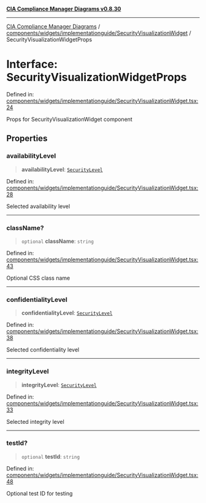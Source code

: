 [**CIA Compliance Manager Diagrams v0.8.30**](../../../../../README.md)

***

[CIA Compliance Manager Diagrams](../../../../../modules.md) / [components/widgets/implementationguide/SecurityVisualizationWidget](../README.md) / SecurityVisualizationWidgetProps

# Interface: SecurityVisualizationWidgetProps

Defined in: [components/widgets/implementationguide/SecurityVisualizationWidget.tsx:24](https://github.com/Hack23/cia-compliance-manager/blob/6afa716316469147e542039d136ec79ffdbd4ac9/src/components/widgets/implementationguide/SecurityVisualizationWidget.tsx#L24)

Props for SecurityVisualizationWidget component

## Properties

### availabilityLevel

> **availabilityLevel**: [`SecurityLevel`](../../../../../types/cia/type-aliases/SecurityLevel.md)

Defined in: [components/widgets/implementationguide/SecurityVisualizationWidget.tsx:28](https://github.com/Hack23/cia-compliance-manager/blob/6afa716316469147e542039d136ec79ffdbd4ac9/src/components/widgets/implementationguide/SecurityVisualizationWidget.tsx#L28)

Selected availability level

***

### className?

> `optional` **className**: `string`

Defined in: [components/widgets/implementationguide/SecurityVisualizationWidget.tsx:43](https://github.com/Hack23/cia-compliance-manager/blob/6afa716316469147e542039d136ec79ffdbd4ac9/src/components/widgets/implementationguide/SecurityVisualizationWidget.tsx#L43)

Optional CSS class name

***

### confidentialityLevel

> **confidentialityLevel**: [`SecurityLevel`](../../../../../types/cia/type-aliases/SecurityLevel.md)

Defined in: [components/widgets/implementationguide/SecurityVisualizationWidget.tsx:38](https://github.com/Hack23/cia-compliance-manager/blob/6afa716316469147e542039d136ec79ffdbd4ac9/src/components/widgets/implementationguide/SecurityVisualizationWidget.tsx#L38)

Selected confidentiality level

***

### integrityLevel

> **integrityLevel**: [`SecurityLevel`](../../../../../types/cia/type-aliases/SecurityLevel.md)

Defined in: [components/widgets/implementationguide/SecurityVisualizationWidget.tsx:33](https://github.com/Hack23/cia-compliance-manager/blob/6afa716316469147e542039d136ec79ffdbd4ac9/src/components/widgets/implementationguide/SecurityVisualizationWidget.tsx#L33)

Selected integrity level

***

### testId?

> `optional` **testId**: `string`

Defined in: [components/widgets/implementationguide/SecurityVisualizationWidget.tsx:48](https://github.com/Hack23/cia-compliance-manager/blob/6afa716316469147e542039d136ec79ffdbd4ac9/src/components/widgets/implementationguide/SecurityVisualizationWidget.tsx#L48)

Optional test ID for testing
